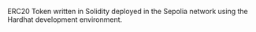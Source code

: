 ERC20 Token written in Solidity deployed in the Sepolia network using the Hardhat development environment.

